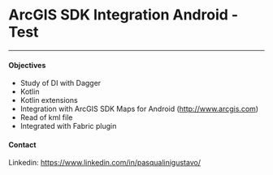 # ArcGIS SDK Integration Android - Test
----------
#### Objectives
- Study of DI with Dagger
- Kotlin
- Kotlin extensions
- Integration with ArcGIS SDK Maps for Android (http://www.arcgis.com)
- Read of kml file
- Integrated with Fabric plugin

#### Contact
Linkedin: https://www.linkedin.com/in/pasqualinigustavo/

